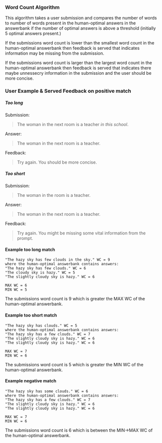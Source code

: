 ### Word Count Algorithm

This algorithm takes a user submission and compares the number of words to number of words present in the human-optimal answers in the answerbank if the number of optimal answers is above a threshold (initially 5 optimal answers present.)

If the submissions word count is lower than the smallest word count in the human-optimal answerbank then feedback is served that indicates information may be missing from the submission.

If the submissions word count is larger than the largest word count in the human-optimal answerbank then feedback is served that indicates there maybe unnessecry information in the submission and the user should be more concise.

### User Example & Served Feedback on positive match

##### Too long
Submission:
> The woman in the next room is a teacher _in this school_.

Answer:
> The woman in the next room is a teacher.

Feedback:
> Try again. You should be more concise.

##### Too short
Submission:
> The woman in the room is a teacher.

Answer:
> The woman in the next room is a teacher.

Feedback:
> Try again. You might be missing some vital information from the prompt.

#### Example too long match

```
"The hazy sky has few clouds in the sky." WC = 9
where the human-optimal answerbank contains answers:
"The hazy sky has few clouds." WC = 6
"The cloudy sky is hazy." WC = 5
"The slightly cloudy sky is hazy." WC = 6

MAX WC = 6
MIN WC = 5
```
The submissions word count is 9 which is greater the MAX WC of the human-optimal answerbank.

#### Example too short match

```
"The hazy sky has clouds." WC = 5
where the human-optimal answerbank contains answers:
"The hazy sky has a few clouds." WC = 7
"The slightly cloudy sky is hazy." WC = 6
"The slightly cloudy sky is hazy." WC = 6

MAX WC = 7
MIN WC = 6
```
The submissions word count is 5 which is greater the MIN WC of the human-optimal answerbank.

#### Example negative match
```
"The hazy sky has some clouds." WC = 6
where the human-optimal answerbank contains answers:
"The hazy sky has a few clouds." WC = 7
"The slightly cloudy sky is hazy." WC = 6
"The slightly cloudy sky is hazy." WC = 6

MAX WC = 7
MIN WC = 6
```
The submissions word count is 6 which is between the MIN->MAX WC of the human-optimal answerbank.
